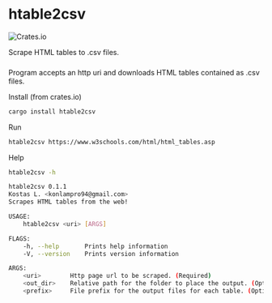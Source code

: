 # htable2csv

![Crates.io](https://img.shields.io/crates/v/htable2csv)

Scrape HTML tables to .csv files.

###
Program accepts an http uri and downloads HTML tables 
contained as .csv files.

 Install (from crates.io)

```bash
cargo install htable2csv
```

 Run 

```bash
htable2csv https://www.w3schools.com/html/html_tables.asp
```
Help

```bash
htable2csv -h

htable2csv 0.1.1
Kostas L. <konlampro94@gmail.com>
Scrapes HTML tables from the web!

USAGE:
    htable2csv <uri> [ARGS]

FLAGS:
    -h, --help       Prints help information
    -V, --version    Prints version information

ARGS:
    <uri>        Http page url to be scraped. (Required)
    <out_dir>    Relative path for the folder to place the output. (Optional)
    <prefix>     File prefix for the output files for each table. (Optional)

```

